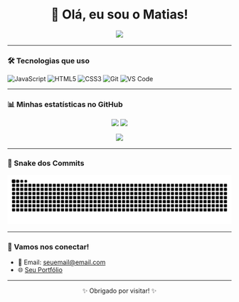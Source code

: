 <h1 align="center">👋 Olá, eu sou o Matias!</h1>

<p align="center">
  <img src="https://readme-typing-svg.herokuapp.com?font=Fira+Code&duration=3000&pause=1000&color=00F7FF&center=true&vCenter=true&width=435&lines=Desenvolvedor+JavaScript;Criador+de+Jogos+e+Apps+Web;Apaixonado+por+Tecnologia+💻;Bem-vindo+ao+meu+GitHub!" />
</p>

---

### 🛠️ Tecnologias que uso

![JavaScript](https://img.shields.io/badge/-JavaScript-F7DF1E?style=for-the-badge&logo=javascript&logoColor=black)
![HTML5](https://img.shields.io/badge/-HTML5-E34F26?style=for-the-badge&logo=html5&logoColor=white)
![CSS3](https://img.shields.io/badge/-CSS3-1572B6?style=for-the-badge&logo=css3)
![Git](https://img.shields.io/badge/-Git-F05032?style=for-the-badge&logo=git&logoColor=white)
![VS Code](https://img.shields.io/badge/-VSCode-007ACC?style=for-the-badge&logo=visual-studio-code)

---

### 📊 Minhas estatísticas no GitHub

<p align="center">
  <img width="48%" src="https://github-readme-stats.vercel.app/api?username=matiasonerb&show_icons=true&theme=radical" />
  <img width="48%" src="https://github-readme-streak-stats.herokuapp.com?user=matiasonerb&theme=radical" />
</p>

<p align="center">
  <img width="60%" src="https://github-readme-stats.vercel.app/api/top-langs/?username=matiasonerb&layout=compact&theme=radical" />
</p>

---

### 🐍 Snake dos Commits

![snake gif](https://github.com/matiasonerb/matiasonerb/blob/output/github-contribution-grid-snake.svg)

---

### 🚀 Vamos nos conectar!

- 💌 Email: seuemail@email.com  
- 🌐 [Seu Portfólio](https://seusite.dev)

---
<p align="center">✨ Obrigado por visitar! ✨</p>
